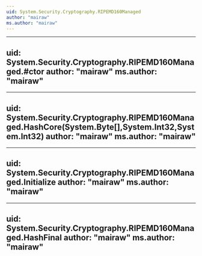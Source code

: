 ```yaml
---
uid: System.Security.Cryptography.RIPEMD160Managed
author: "mairaw"
ms.author: "mairaw"
---
```


---
uid: System.Security.Cryptography.RIPEMD160Managed.#ctor
author: "mairaw"
ms.author: "mairaw"
---

---
uid: System.Security.Cryptography.RIPEMD160Managed.HashCore(System.Byte[],System.Int32,System.Int32)
author: "mairaw"
ms.author: "mairaw"
---

---
uid: System.Security.Cryptography.RIPEMD160Managed.Initialize
author: "mairaw"
ms.author: "mairaw"
---

---
uid: System.Security.Cryptography.RIPEMD160Managed.HashFinal
author: "mairaw"
ms.author: "mairaw"
---
